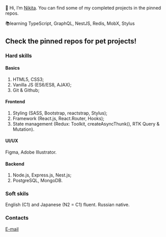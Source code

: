 👋 Hi, I’m [Nikita](https://github.com/thatkit). You can find some of my completed projects in the pinned repos.

📚learning TypeScript, GraphQL, NestJS, Redis, MobX, Stylus

## Check the pinned repos for pet projects!

### Hard skills

#### Basics
1. HTML5, CSS3;
2. Vanilla JS (ES6/ES8, AJAX);
3. Git & Github;

#### Frontend
1. Styling (SASS, Bootstrap, reactstrap, Stylus);
2. Framework (React.js, React.Router, Hooks);
3. State management (Redux: Toolkit, createAsyncThunk(), RTK Query & Mutation).

#### UI/UX
Figma, Adobe Illustrator.

#### Backend
1. Node.js, Express.js, Nest.js;
2. PostgreSQL, MongoDB.

### Soft skils
English (C1) and Japanese (N2 = C1) fluent. Russian native.

### Contacts
[E-mail](mailto:emper137137@gmail.com?subject=[GitHub]%20Hello%20Nikita)
